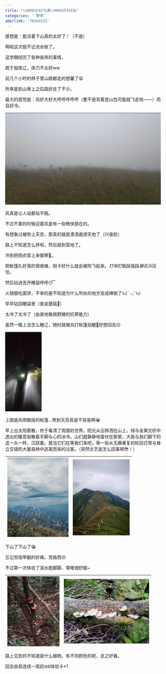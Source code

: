 ```yaml
---
title: "\U0001F427&黄\U0001F42E石"
categories: '-野草'
abbrlink: '70204332'
---
```


感想是：能活着下山真的太好了！（不是）

啊啦这次就不记流水账了。

这学期经历了各种各样的事情，

疏于锻炼辽，体力不太好ww

前几个小时的林子里山路都走的想薯了😫

所幸是到山脊上之后路好走了不少。

最大的感觉是：风好大好大呼呼呼呼呼（要不是背着登山包可能就飞走啦——）而且好冷。

<img src="/img/yellowbull/6.jpg" style="zoom:70%;" />

风真是让人站都站不稳。

不过不累的时候迎着风是有一些畅快感在的。

有想象过被吹上天空，那真的就是潇洒遨游天地了（兴奋脸）

路上不知道怎么样啦，然后就到营地了。

冷到把雨衣穿上来御寒🥶。

把帐篷扎好真的很艰难，刚卡好什么就会被吹飞起来。*打地钉*我踩我踩*搬石头*压住。

然后钻进去开睡袋呼呼😴

火锅狠吃面饼，不幸的是不知道为什么所处的地方变成辣锅了ԅ(¯﹃¯ԅ)

早早钻回睡袋里（我变蘑菇🍄）

太冷了太冷了（由衷地敬佩野猪的抗寒能力）

虽然一晚上没怎么睡辽，随时就被风打帐篷拍醒🤕好想回去😔

<img src="/img/yellowbull/5.jpg" style="zoom:25%;" />

上图是风雨飘摇的帐篷...熬到天亮真是不容易啊😭

早上出太阳雾散，终于看清了周围的世界。阳光从云隙洒在山上，绿与金黄交织中透出的暖意驱散着手脚与心的冰冷。山们就静静地蛰伏在那里，大抵与我们脚下的这一头一样，沉寂着。就当它们在等我们来吧，等一些从无趣重复的轮回日常与耸立交错的大厦森林中逃离而来的过客。（突然文艺是怎么回事啊😳！）

| <img src="/img\yellowbull\3.jpg" style="zoom:25%;" /> | <img src="/img\yellowbull\4.jpg" style="zoom:24%;" /> |
| ----------------------------------------------------- | ----------------------------------------------------- |

下山了下山了😭

忘记剪指甲戳的好痛，苦路西😣

不过第一次体验了溪水跑脚脚，尊嘟很舒服~

| <img src="/img\yellowbull\1.jpg" style="zoom:22%;" /> | <img src="/img\yellowbull\2.jpg" style="zoom:27%;" /> |
| ----------------------------------------------------- | ----------------------------------------------------- |

路上见到的不知道是什么植物，有不同颜色的呢，总之好看。

回去收获连续一周赶ddl体验卡*1

